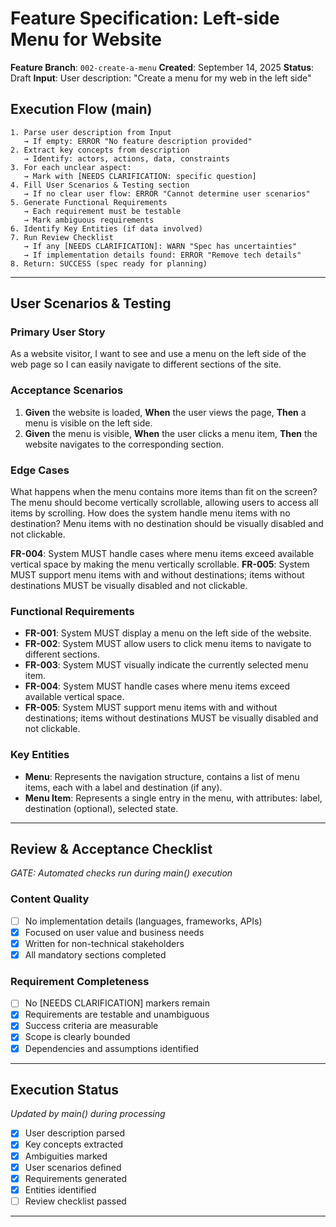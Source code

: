# Feature Specification: Left-side Menu for Website

**Feature Branch**: `002-create-a-menu`
**Created**: September 14, 2025
**Status**: Draft
**Input**: User description: "Create a menu for my web in the left side"

## Execution Flow (main)
```
1. Parse user description from Input
   → If empty: ERROR "No feature description provided"
2. Extract key concepts from description
   → Identify: actors, actions, data, constraints
3. For each unclear aspect:
   → Mark with [NEEDS CLARIFICATION: specific question]
4. Fill User Scenarios & Testing section
   → If no clear user flow: ERROR "Cannot determine user scenarios"
5. Generate Functional Requirements
   → Each requirement must be testable
   → Mark ambiguous requirements
6. Identify Key Entities (if data involved)
7. Run Review Checklist
   → If any [NEEDS CLARIFICATION]: WARN "Spec has uncertainties"
   → If implementation details found: ERROR "Remove tech details"
8. Return: SUCCESS (spec ready for planning)
```

---

## User Scenarios & Testing

### Primary User Story
As a website visitor, I want to see and use a menu on the left side of the web page so I can easily navigate to different sections of the site.

### Acceptance Scenarios
1. **Given** the website is loaded, **When** the user views the page, **Then** a menu is visible on the left side.
2. **Given** the menu is visible, **When** the user clicks a menu item, **Then** the website navigates to the corresponding section.

### Edge Cases
 What happens when the menu contains more items than fit on the screen? The menu should become vertically scrollable, allowing users to access all items by scrolling.
 How does the system handle menu items with no destination? Menu items with no destination should be visually disabled and not clickable.

 **FR-004**: System MUST handle cases where menu items exceed available vertical space by making the menu vertically scrollable.
 **FR-005**: System MUST support menu items with and without destinations; items without destinations MUST be visually disabled and not clickable.
### Functional Requirements
- **FR-001**: System MUST display a menu on the left side of the website.
- **FR-002**: System MUST allow users to click menu items to navigate to different sections.
- **FR-003**: System MUST visually indicate the currently selected menu item.
- **FR-004**: System MUST handle cases where menu items exceed available vertical space. 
- **FR-005**: System MUST support menu items with and without destinations; items without destinations MUST be visually disabled and not clickable.

### Key Entities
- **Menu**: Represents the navigation structure, contains a list of menu items, each with a label and destination (if any).
- **Menu Item**: Represents a single entry in the menu, with attributes: label, destination (optional), selected state.

---

## Review & Acceptance Checklist
*GATE: Automated checks run during main() execution*

### Content Quality
- [ ] No implementation details (languages, frameworks, APIs)
- [x] Focused on user value and business needs
- [x] Written for non-technical stakeholders
- [x] All mandatory sections completed

### Requirement Completeness
- [ ] No [NEEDS CLARIFICATION] markers remain
- [x] Requirements are testable and unambiguous  
- [x] Success criteria are measurable
- [x] Scope is clearly bounded
- [x] Dependencies and assumptions identified

---

## Execution Status
*Updated by main() during processing*

- [x] User description parsed
- [x] Key concepts extracted
- [x] Ambiguities marked
- [x] User scenarios defined
- [x] Requirements generated
- [x] Entities identified
- [ ] Review checklist passed

---
